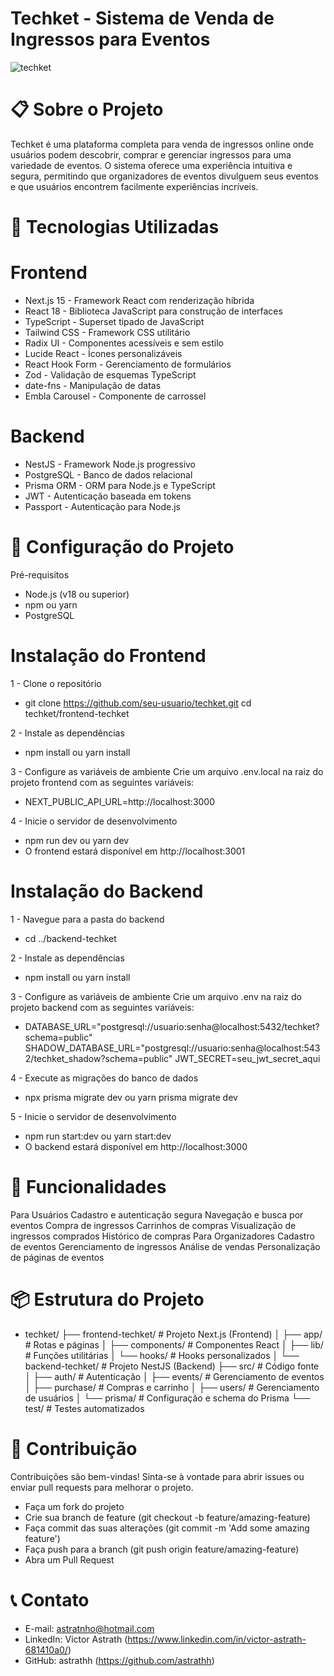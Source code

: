 # Techket - Sistema de Venda de Ingressos para Eventos
![techket](https://github.com/user-attachments/assets/01c3068c-7779-463c-8bae-fbc7254b2795)


# 📋 Sobre o Projeto
Techket é uma plataforma completa para venda de ingressos online onde usuários podem descobrir, comprar e gerenciar ingressos para uma variedade de eventos. O sistema oferece uma experiência intuitiva e segura, permitindo que organizadores de eventos divulguem seus eventos e que usuários encontrem facilmente experiências incríveis.

# 🚀 Tecnologias Utilizadas
# Frontend
- Next.js 15 - Framework React com renderização híbrida
- React 18 - Biblioteca JavaScript para construção de interfaces
- TypeScript - Superset tipado de JavaScript
- Tailwind CSS - Framework CSS utilitário
- Radix UI - Componentes acessíveis e sem estilo
- Lucide React - Ícones personalizáveis
- React Hook Form - Gerenciamento de formulários
- Zod - Validação de esquemas TypeScript
- date-fns - Manipulação de datas
- Embla Carousel - Componente de carrossel

# Backend
- NestJS - Framework Node.js progressivo
- PostgreSQL - Banco de dados relacional
- Prisma ORM - ORM para Node.js e TypeScript
- JWT - Autenticação baseada em tokens
- Passport - Autenticação para Node.js

# 🔧 Configuração do Projeto
Pré-requisitos
- Node.js (v18 ou superior)
- npm ou yarn
- PostgreSQL

# Instalação do Frontend
1 - Clone o repositório
- git clone https://github.com/seu-usuario/techket.git
cd techket/frontend-techket

2 - Instale as dependências
- npm install
ou
yarn install

3 - Configure as variáveis de ambiente Crie um arquivo .env.local na raiz do projeto frontend com as seguintes variáveis:
- NEXT_PUBLIC_API_URL=http://localhost:3000

4 - Inicie o servidor de desenvolvimento
- npm run dev
ou
yarn dev
- O frontend estará disponível em http://localhost:3001

# Instalação do Backend

1 - Navegue para a pasta do backend
- cd ../backend-techket

2 - Instale as dependências
- npm install
ou
yarn install

3 - Configure as variáveis de ambiente Crie um arquivo .env na raiz do projeto backend com as seguintes variáveis:
- DATABASE_URL="postgresql://usuario:senha@localhost:5432/techket?schema=public"
SHADOW_DATABASE_URL="postgresql://usuario:senha@localhost:5432/techket_shadow?schema=public"
JWT_SECRET=seu_jwt_secret_aqui

4 - Execute as migrações do banco de dados
- npx prisma migrate dev
ou
yarn prisma migrate dev

5 - Inicie o servidor de desenvolvimento
- npm run start:dev
ou
yarn start:dev
- O backend estará disponível em http://localhost:3000

# 🌟 Funcionalidades
Para Usuários
Cadastro e autenticação segura
Navegação e busca por eventos
Compra de ingressos
Carrinhos de compras
Visualização de ingressos comprados
Histórico de compras
Para Organizadores
Cadastro de eventos
Gerenciamento de ingressos
Análise de vendas
Personalização de páginas de eventos

# 📦 Estrutura do Projeto
- techket/
├── frontend-techket/       # Projeto Next.js (Frontend)
│   ├── app/                # Rotas e páginas
│   ├── components/         # Componentes React
│   ├── lib/                # Funções utilitárias
│   └── hooks/              # Hooks personalizados
│
└── backend-techket/        # Projeto NestJS (Backend)
    ├── src/                # Código fonte
    │   ├── auth/           # Autenticação
    │   ├── events/         # Gerenciamento de eventos
    │   ├── purchase/       # Compras e carrinho
    │   ├── users/          # Gerenciamento de usuários
    │   └── prisma/         # Configuração e schema do Prisma
    └── test/               # Testes automatizados

# 🤝 Contribuição
Contribuições são bem-vindas! Sinta-se à vontade para abrir issues ou enviar pull requests para melhorar o projeto.

- Faça um fork do projeto
- Crie sua branch de feature (git checkout -b feature/amazing-feature)
- Faça commit das suas alterações (git commit -m 'Add some amazing feature')
- Faça push para a branch (git push origin feature/amazing-feature)
- Abra um Pull Request

# 📞 Contato
- E-mail: astratnho@hotmail.com
- LinkedIn: Victor Astrath (https://www.linkedin.com/in/victor-astrath-681410a0/)
- GitHub: astrathh (https://github.com/astrathh)
